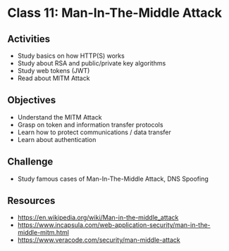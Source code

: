 
# Class 11: Man-In-The-Middle Attack

## Activities
  - Study basics on how HTTP(S) works
  - Study about RSA and public/private key algorithms
  - Study web tokens (JWT)
  - Read about MITM Attack

## Objectives
  - Understand the MITM Attack
  - Grasp on token and information transfer protocols
  - Learn how to protect communications / data transfer
  - Learn about authentication

## Challenge
  - Study famous cases of Man-In-The-Middle Attack, DNS Spoofing

## Resources
  - https://en.wikipedia.org/wiki/Man-in-the-middle_attack
  - https://www.incapsula.com/web-application-security/man-in-the-middle-mitm.html
  - https://www.veracode.com/security/man-middle-attack
